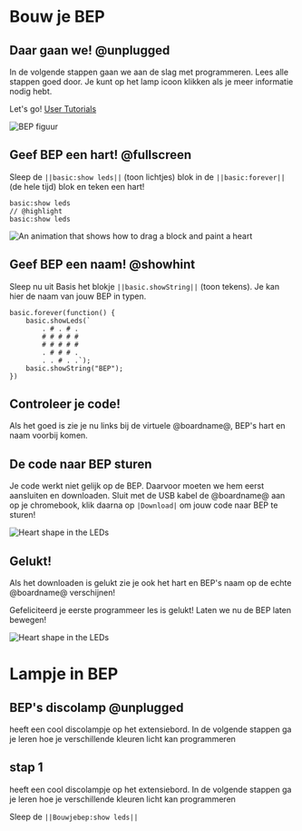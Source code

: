 # Bouw je BEP

## Daar gaan we! @unplugged

In de volgende stappen gaan we aan de slag met programmeren. Lees alle stappen goed door. Je kunt op het lamp icoon klikken als je meer informatie nodig hebt.

Let's go! 
[User Tutorials](/writing-docs/user-tutorials)

![BEP figuur](bouw-je-bep/docs/static/BEP_3.png)

## Geef BEP een hart! @fullscreen

Sleep de ``||basic:show leds||`` (toon lichtjes) blok in de ``||basic:forever||`` (de hele tijd) blok en teken een hart!

```blocks
basic:show leds
// @highlight
basic:show leds
```

![An animation that shows how to drag a block and paint a heart](/static/mb/projects/flashing-heart/showleds.gif)

## Geef BEP een naam! @showhint

Sleep nu uit Basis het blokje ``||basic.showString||`` (toon tekens). Je kan hier de naam van jouw BEP in typen.

```blocks
basic.forever(function() {
    basic.showLeds(`
        . # . # .
        # # # # #
        # # # # #
        . # # # .
        . . # . .`);
    basic.showString("BEP");
})
```

## Controleer je code!

Als het goed is zie je nu links bij de virtuele @boardname@, BEP's hart en naam voorbij komen.

## De code naar BEP sturen

Je code werkt niet gelijk op de BEP. Daarvoor moeten we hem eerst aansluiten en downloaden. 
Sluit met de USB kabel de @boardname@ aan op je chromebook, klik daarna op ``|Download|`` om jouw code naar BEP te sturen!

![Heart shape in the LEDs](/static/mb/projects/flashing-heart/sim.gif)

## Gelukt!

Als het downloaden is gelukt zie je ook het hart en BEP's naam op de echte @boardname@ verschijnen!

Gefeliciteerd je eerste programmeer les is gelukt! Laten we nu de BEP laten bewegen!

![Heart shape in the LEDs](/static/mb/projects/flashing-heart/sim.gif)

# Lampje in BEP 

## BEP's discolamp @unplugged
heeft een cool discolampje op het extensiebord. In de volgende stappen 
ga je leren hoe je verschillende kleuren licht kan programmeren 

## stap 1
heeft een cool discolampje op het extensiebord. In de volgende stappen 
ga je leren hoe je verschillende kleuren licht kan programmeren 

Sleep de ``||Bouwjebep:show leds||``
